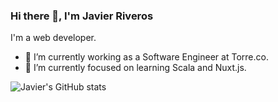 ### Hi there 👋, I'm Javier Riveros
I'm a web developer.

- 🔭 I’m currently working as a Software Engineer at Torre.co.
- 🌱 I’m currently focused on learning Scala and Nuxt.js.


![Javier's GitHub stats](https://github-readme-stats.vercel.app/api?username=javierriveros)

